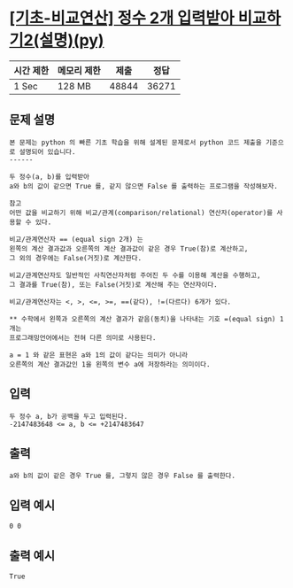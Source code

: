 # [[기초-비교연산] 정수 2개 입력받아 비교하기2(설명)(py)](https://codeup.kr/problem.php?id=6049)

| 시간 제한 | 메모리 제한 | 제출 | 정답 |
| --- | --- | --- | --- |
| 1 Sec | 128 MB | 48844 | 36271 |

## **문제 설명**

```
본 문제는 python 의 빠른 기초 학습을 위해 설계된 문제로서 python 코드 제출을 기준으로 설명되어 있습니다. 
------

두 정수(a, b)를 입력받아
a와 b의 값이 같으면 True 를, 같지 않으면 False 를 출력하는 프로그램을 작성해보자.

참고
어떤 값을 비교하기 위해 비교/관계(comparison/relational) 연산자(operator)를 사용할 수 있다.

비교/관계연산자 == (equal sign 2개) 는
왼쪽의 계산 결과값과 오른쪽의 계산 결과값이 같은 경우 True(참)로 계산하고,
그 외의 경우에는 False(거짓)로 계산한다.

비교/관계연산자도 일반적인 사칙연산자처럼 주어진 두 수를 이용해 계산을 수행하고,
그 결과를 True(참), 또는 False(거짓)로 계산해 주는 연산자이다.

비교/관계연산자는 <, >, <=, >=, ==(같다), !=(다르다) 6개가 있다.

** 수학에서 왼쪽과 오른쪽의 계산 결과가 같음(동치)을 나타내는 기호 =(equal sign) 1개는
프로그래밍언어에서는 전혀 다른 의미로 사용된다.

a = 1 와 같은 표현은 a와 1의 값이 같다는 의미가 아니라
오른쪽의 계산 결과값인 1을 왼쪽의 변수 a에 저장하라는 의미이다.
```

## 입력

```
두 정수 a, b가 공백을 두고 입력된다.
-2147483648 <= a, b <= +2147483647
```

## 출력

```
a와 b의 값이 같은 경우 True 를, 그렇지 않은 경우 False 를 출력한다.
```

## 입력 예시

```
0 0
```

## 출력 예시

```
True
```
